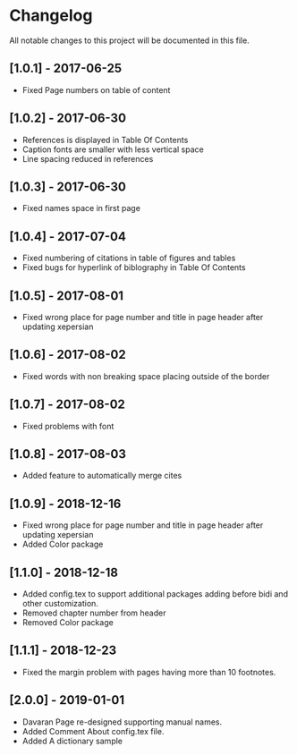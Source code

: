 # Changelog
All notable changes to this project will be documented in this file.



## [1.0.1] - 2017-06-25
- Fixed Page numbers on table of content


## [1.0.2] - 2017-06-30
- References is displayed in Table Of Contents
- Caption fonts are smaller with less vertical space
- Line spacing reduced in references

## [1.0.3] - 2017-06-30
- Fixed names space in first page

## [1.0.4] - 2017-07-04
- Fixed numbering of citations in table of figures and tables
- Fixed bugs for hyperlink of biblography in Table Of Contents

## [1.0.5] - 2017-08-01
- Fixed wrong place for page number and title in page header after updating xepersian

## [1.0.6] - 2017-08-02
- Fixed words with non breaking space placing outside of the border

## [1.0.7] - 2017-08-02
- Fixed problems with font

## [1.0.8] - 2017-08-03
- Added feature to automatically merge cites

## [1.0.9] - 2018-12-16
- Fixed wrong place for page number and title in page header after updating xepersian
- Added Color package

## [1.1.0] - 2018-12-18
- Added config.tex to support additional packages adding before bidi and other customization.
- Removed chapter number from header 
- Removed Color package

## [1.1.1] - 2018-12-23
- Fixed the margin problem with pages having more than 10 footnotes.

## [2.0.0] - 2019-01-01
- Davaran Page re-designed supporting manual names.
- Added Comment About config.tex file.
- Added A dictionary sample